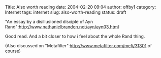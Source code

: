 Title: Also worth reading
date: 2004-02-20 09:04
author: offby1
category: Internet
tags: internet
slug: also-worth-reading
status: draft

"An essay by a disillusioned disciple of Ayn Rand":http://www.nathanielbranden.net/ayn/ayn03.html

Good read. And a bit closer to how i feel about the whole Rand thing.

(Also discussed on "Metafilter":http://www.metafilter.com/mefi/31301 of course)

